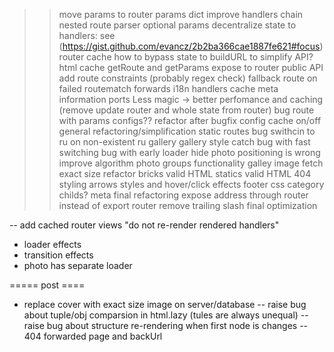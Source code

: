 >> move params to router
>> params dict
>> improve handlers chain
>> nested route parser
>> optional params
>> decentralize state to handlers: see (https://gist.github.com/evancz/2b2ba366cae1887fe621#focus)
>> router cache
>> how to bypass state to buildURL to simplify API?
>> html cache
>> getRoute and getParams expose to router public API
>> add route constraints (probably regex check)
>> fallback route on failed routematch
>> forwards
>> i18n
>> handlers cache
>> meta information ports
>> Less magic -> better perfomance and caching (remove update router and whole state from router)
>> bug route with params
>> configs??
>> refactor after bugfix
>> config cache on/off
>> general refactoring/simplification
>> static routes
>> bug swithcin to ru on non-existent ru gallery
>> gallery style catch
>> bug with fast switching
>> bug with early loader hide
>> photo positioning is wrong
>> improve algorithm
>> photo groups functionality
>> galley image fetch exact size
>> refactor bricks
>> valid HTML statics
>> valid HTML 404
>> styling
>> arrows styles and hover/click effects
>> footer css
>> category childs?
>> meta
>> final refactoring
>> expose address through router instead of export
>> router remove trailing slash
>> final optimization

-- add cached router views "do not re-render rendered handlers"
- loader effects
- transition effects
- photo has separate loader

===== post ====
- replace cover with exact size image on server/database
-- raise bug about tuple/obj comparsion in html.lazy (tules are always unequal)
-- raise bug about structure re-rendering when first node is changes
-- 404 forwarded page and backUrl
